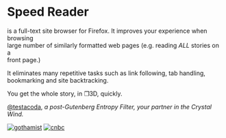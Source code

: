 Speed Reader
============

is a full-text site browser for Firefox.  It improves your experience when browsing   
large number of similarly formatted web pages (e.g. reading *ALL* stories on a   
front page.)  

It eliminates many repetitive tasks such as link following, tab handling,  
bookmarking and site backtracking.  

You get the whole story, in ❒3D, quickly.   


[@testacoda](https://twitter.com/testacoda "@testacoda"),
   *a post-Gutenberg Entropy Filter, your partner in the Crystal Wind.*   
       
       
       
      


[![gothamist](http://gothamist.com/favicon.ico)](http://gothamist.com/)
[![cnbc](http://www.cnbc.com/favicon.ico)](http://www.cnbc.com/)
<!---
[![hacker news](https://news.ycombinator.com/favicon.ico)](https://news.ycombinator.com/)
--->
